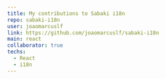 ```yaml
---
title: My contributions to Sabaki i18n
repo: sabaki-i18n
user: joaomarcuslf
link: https://github.com/joaomarcuslf/sabaki-i18n
main: react
collaborator: true
techs:
  - React
  - i18n
---
```

